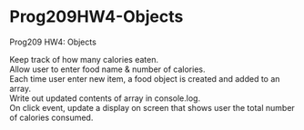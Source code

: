 # Prog209HW4-Objects
Prog209 HW4: Objects

Keep track of how many calories eaten.  
Allow user to enter food name & number of calories.  
Each time user enter new item, a food object is created and added to an array.  
Write out updated contents of array in console.log.  
On click event, update a display on screen that shows user the total number of calories consumed.
